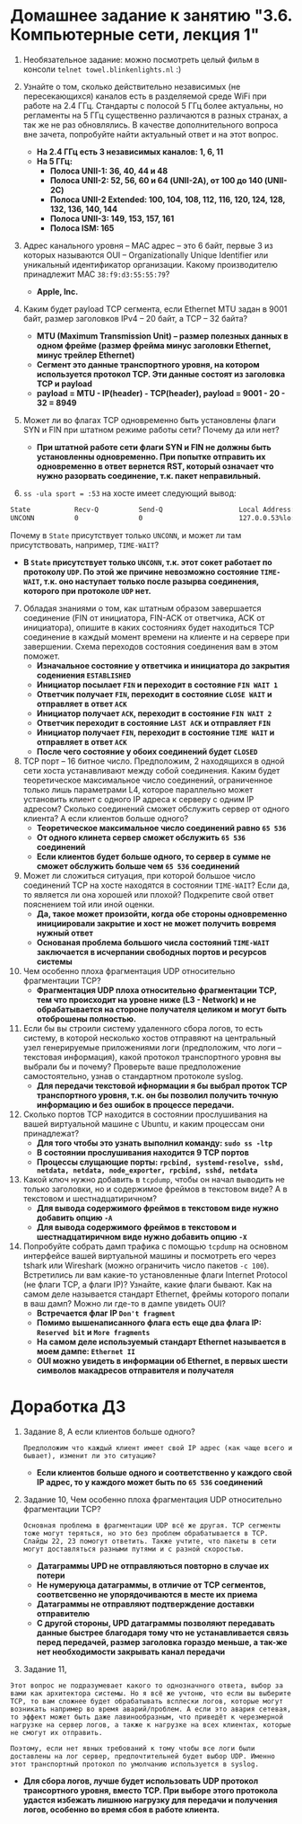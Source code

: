 # Домашнее задание к занятию "3.6. Компьютерные сети, лекция 1"

1. Необязательное задание:
можно посмотреть целый фильм в консоли `telnet towel.blinkenlights.nl` :)

1. Узнайте о том, сколько действительно независимых (не пересекающихся) каналов есть в разделяемой среде WiFi при работе на 2.4 ГГц. Стандарты с полосой 5 ГГц более актуальны, но регламенты на 5 ГГц существенно различаются в разных странах, а так же не раз обновлялись. В качестве дополнительного вопроса вне зачета, попробуйте найти актуальный ответ и на этот вопрос.
   - **На 2.4 ГГц есть 3 независимых каналов: 1, 6, 11**
   - **На 5 ГГц:**
      - **Полоса UNII-1: 36, 40, 44 и 48**
      - **Полоса UNII-2: 52, 56, 60 и 64 (UNII-2A), от 100 до 140 (UNII-2C)**
      - **Полоса UNII-2 Extended: 100, 104, 108, 112, 116, 120, 124, 128, 132, 136, 140, 144**
      - **Полоса UNII-3: 149, 153, 157, 161**
      - **Полоса ISM: 165**
1. Адрес канального уровня – MAC адрес – это 6 байт, первые 3 из которых называются OUI – Organizationally Unique Identifier или уникальный идентификатор организации. Какому производителю принадлежит MAC `38:f9:d3:55:55:79`?
   - **Apple, Inc.**
1. Каким будет payload TCP сегмента, если Ethernet MTU задан в 9001 байт, размер заголовков IPv4 – 20 байт, а TCP – 32 байта?
   - **MTU (Maximum Transmission Unit) – размер полезных данных в одном фрейме (размер фрейма минус заголовки Ethernet, минус трейлер Ethernet)**
   - **Сегмент это данные транспортного уровня, на котором используется протокол TCP. Эти данные состоят из заголовка TCP и payload**
   - **payload = MTU - IP(header) - TCP(header), payload = 9001 - 20 - 32 = 8949**
1. Может ли во флагах TCP одновременно быть установлены флаги SYN и FIN при штатном режиме работы сети? Почему да или нет?
   - **При штатной работе сети флаги SYN и FIN не должны быть установленны одновременно. При попытке отправить их одновременно в ответ вернется RST, который означает что нужно разорвать соединение, т.к. пакет неправильный.** 
1. `ss -ula sport = :53` на хосте имеет следующий вывод:

```bash
State           Recv-Q          Send-Q                   Local Address:Port                     Peer Address:Port          Process
UNCONN          0               0                        127.0.0.53%lo:domain                        0.0.0.0:*
```

Почему в `State` присутствует только `UNCONN`, и может ли там присутствовать, например, `TIME-WAIT`?
   - **В `State` присутствует только `UNCONN`, т.к. этот сокет работает по протоколу `UDP`. По этой же причине невозможно состояние `TIME-WAIT`, т.к. оно наступает только после разырва соединения, которого при протоколе `UDP` нет.**
7. Обладая знаниями о том, как штатным образом завершается соединение (FIN от инициатора, FIN-ACK от ответчика, ACK от инициатора), опишите в каких состояниях будет находиться TCP соединение в каждый момент времени на клиенте и на сервере при завершении. Схема переходов состояния соединения вам в этом поможет.
   - **Изначальное состояние у ответчика и инициатора до закрытия содениения `ESTABLISHED`**
   - **Инициатор посылает `FIN` и переходит в состояние `FIN WAIT 1`**
   - **Ответчик получает `FIN`, переходит в состояние `CLOSE WAIT`  и отправляет в ответ `ACK`**
   - **Инициатор получает `ACK`, переходит в состояние `FIN WAIT 2`**
   - **Ответчик переходит в состояние `LAST ACK`  и отправляет `FIN`**
   - **Инициатор получает `FIN`, переходит в состояние `TIME WAIT` и отправляет в ответ `ACK`**
   - **После чего состояние у обоих соединений будет `CLOSED`** 
1. TCP порт – 16 битное число. Предположим, 2 находящихся в одной сети хоста устанавливают между собой соединения. Каким будет теоретическое максимальное число соединений, ограниченное только лишь параметрами L4, которое параллельно может установить клиент с одного IP адреса к серверу с одним IP адресом? Сколько соединений сможет обслужить сервер от одного клиента? А если клиентов больше одного?
   - **Теоретическое максимальное число соединений равно `65 536`**
   - **От одного клинета сервер сможет обслужить `65 536` соединений**
   - **Если клиентов будет больше одного, то сервер в сумме не сможет обслужить больше чем `65 536` соединений**
1. Может ли сложиться ситуация, при которой большое число соединений TCP на хосте находятся в состоянии  `TIME-WAIT`? Если да, то является ли она хорошей или плохой? Подкрепите свой ответ пояснением той или иной оценки.
   - **Да, такое может произойти, когда обе стороны одновременно инициировали закрытие и хост не может получить вовремя нужный ответ**
   - **Основаная проблема большого числа состояний `TIME-WAIT` заключается в исчерпании свободных портов и ресурсов системы** 
1. Чем особенно плоха фрагментация UDP относительно фрагментации TCP?
   - **Фрагментация UDP плоха относительно фрагментации TCP, тем что происходит на уровне ниже (L3 - Network) и не обрабатывается на стороне получателя целиком и могут быть отоброшены полностью.**
1. Если бы вы строили систему удаленного сбора логов, то есть систему, в которой несколько хостов отправяют на центральный узел генерируемые приложениями логи (предположим, что логи – текстовая информация), какой протокол транспортного уровня вы выбрали бы и почему? Проверьте ваше предположение самостоятельно, узнав о стандартном протоколе syslog.
   - **Для передачи текстовой ифнормации я бы выбрал проток TCP транспортного уровня, т.к. он бы позволил получить точную информацию и без ошибок в процессе передачи.** 
1. Сколько портов TCP находится в состоянии прослушивания на вашей виртуальной машине с Ubuntu, и каким процессам они принадлежат?
   - **Для того чтобы это узнать выполнил команду: `sudo ss -ltp`**
   - **В состоянии прослушивания находится 9  TCP портов**
   - **Процессы слущающие порты: `rpcbind, systemd-resolve, sshd, netdata, netdata, node_exporter, rpcbind, sshd, netdata`** 
1. Какой ключ нужно добавить в `tcpdump`, чтобы он начал выводить не только заголовки, но и содержимое фреймов в текстовом виде? А в текстовом и шестнадцатиричном?
   - **Для вывода содержимого фреймов в текстовом виде нужно добавить опцию `-A`**
   - **Для вывода содержимого фреймов в текстовом и шестнадцатиричном виде нужно добавить опцию `-X`** 
1. Попробуйте собрать дамп трафика с помощью `tcpdump` на основном интерфейсе вашей виртуальной машины и посмотреть его через tshark или Wireshark (можно ограничить число пакетов `-c 100`). Встретились ли вам какие-то установленные флаги Internet Protocol (не флаги TCP, а флаги IP)? Узнайте, какие флаги бывают. Как на самом деле называется стандарт Ethernet, фреймы которого попали в ваш дамп? Можно ли где-то в дампе увидеть OUI?
   - **Встречается флаг IP `Don't fragment`**
   - **Помимо вышенаписанного флага есть еще два флага IP: `Reserved bit` и `More fragments`**
   - **На самом деле используемый стандарт Ethernet называется в моем дампе: `Ethernet II`**
   - **OUI можно увидеть в информации об Ethernet, в первых шести символов макадресов отправителя и получателя**

# Доработка ДЗ

1. Задание 8, А если клиентов больше одного? 
   
   `Предположим что каждый клиент имеет свой IP адрес (как чаще всего и бывает), изменит ли это ситуацию?`
   - **Если клиентов больше одного и соответственно у каждого свой  IP адрес, то у каждого может быть по `65 536` соединений**
   
1. Задание 10, Чем особенно плоха фрагментация UDP относительно фрагментации TCP? 
   
   `Основная проблема в фрагментации UDP всё же другая. TCP сегменты тоже могут теряться, но это без проблем обрабатывается в TCP. 
      Слайды 22, 23 помогут ответить.
      Также учтите, что пакеты в сети могут доставляться разными путями и с разной скоростью.`
   - **Датаграммы UPD не отправляються повторно в случае их потери**
   - **Не нумеруюца датаграммы, в отличие от TCP сегментов, соответсвенно не упорядочиваются в месте их приема**
   - **Датаграммы не отправляют подтверждение доставки отправителю**
   - **С другой стороны, UPD датаграммы позволяют передавать данные быстрее благодаря тому что не устанавливается связь перед передачей, размер заголовка гораздо меньше, а так-же нет необходимости закрывать канал передачи**
   
1. Задание 11, 

`Этот вопрос не подразумевает какого то однозначного ответа, выбор за вами как архитектора системы.
Но я всё же учтоню, что если вы выберите TCP, то вам сложнее будет обрабатывать всплески логов, которые могут возникать например во время аварий/проблем.
А если это авария сетевая, то эффект может быть даже лавинообразным, что приведёт к черезмерной нагрузке на сервер логов, а также к нагрузке на всех клиентах, которые не смогут их отправить.`

`Поэтому, если нет явных требований к тому чтобы все логи были доставлены на лог сервер, предпочтительней будет выбор UDP. Именно этот транспортный протокол по умолчанию используется в syslog.`
   - **Для сбора логов, лучше будет использовать UDP протокол трансортного уровня, вместо TCP. При выборе этого протокола удастся избежать лишнюю нагрузку для передачи и получения логов, особенно во время сбоя в работе клиента.**